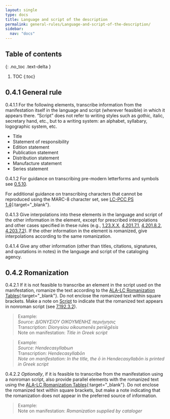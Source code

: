```yaml
---
layout: single
type: docs
title: Language and script of the description
permalink: general-rules/Language-and-script-of-the-description/
sidebar:
  nav: "docs"
---
```


## Table of contents
{: .no_toc .text-delta }

1. TOC
{:toc}

## 0.4.1 General rule

<a name="0.4.1.1">0.4.1.1</a> For the following elements, transcribe information from the manifestation itself in the language and script (wherever feasible) in which it appears there. “Script” does not refer to writing styles such as gothic, italic, secretary hand, etc., but to a writing system: an alphabet, syllabary, logographic system, etc.

+ Title
+ Statement of responsibility
+ Edition statement
+ Publication statement
+ Distribution statement
+ Manufacture statement
+ Series statement

<a name="0.4.1.2">0.4.1.2</a> For guidance on transcribing pre-modern letterforms and symbols see [0.5.10](/DCRMR/general-rules/Transcription/#0.5.10).

For additional guidance on transcribing characters that cannot be reproduced using the MARC-8 character set, see [LC-PCC PS 1.4](http://access.rdatoolkit.org/lcpschp1_lcps1-141.html){:target="_blank"}.

<a name="0.4.1.3">0.4.1.3</a> Give interpolations into these elements in the language and script of the other information in the element, except for prescribed interpolations and other cases specified in these rules (e.g., [1.23.X.X](/DCRMR/sor/Statement-of-responsibility//#2.20.X.X), [4.201.7.1](/DCRMR/ppdm/Place-of-publication/#4.201.7.1), [4.201.8.2](/DCRMR/ppdm/Place-of-publication/#4.201.8.2), [4.203.7.2](/DCRMR/ppdm/Name-of-publisher/#4.203.7.2)). If the other information in the element is romanized, give interpolations according to the same romanization.

<a name="0.4.1.4">0.4.1.4</a> Give any other information (other than titles, citations, signatures, and quotations in notes) in the language and script of the cataloging agency.

## 0.4.2 Romanization

<a name="0.4.2.1">0.4.2.1</a> If it is not feasible to transcribe an element in the script used on the manifestation, romanize the text according to the [ALA-LC Romanization Tables](https://www.loc.gov/catdir/cpso/roman.html){:target="_blank"}. Do not enclose the romanized text within square brackets. Make a note on [Script](/DCRMR/other-notes/Script/) to indicate that the romanized text appears in nonroman script (see [7.192.3.2](/DCRMR/other-notes/Script/#7.192.3.2)).

>Example:  
><CITE>Source: ΔΙΟΝΥΣΙΟΥ ΟΙΚΟΥΜΕΝΗΣ περιήγησις</CITE>  
>Transcription: <CITE>Dionysiou oikoumenēs periēgēsis</CITE>  
>Note on manifestation: <CITE>Title in Greek script</CITE>

>Example:  
><CITE>Source: Hendecasyllabωn</CITE>  
>Transcription: <CITE><CITE>Hendecasyllabōn</CITE>  
>Note on manifestation: <CITE>In the title, the ō in Hendecasyllabōn is printed in Greek script</CITE>

<a name="0.4.2.2">0.4.2.2</a> *Optionally*, if it is feasible to transcribe from the manifestation using a nonroman script, also provide parallel elements with the romanized text using the [ALA-LC Romanization Tables](https://www.loc.gov/catdir/cpso/roman.html){:target="_blank"}. Do not enclose the romanized text within square brackets, but make a note indicating that the romanization does not appear in the preferred source of information.

>Example:  
>Note on manifestation: <CITE>Romanization supplied by cataloger</CITE>